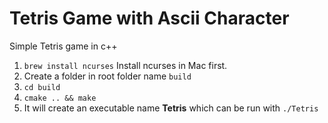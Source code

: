 # Tetris Game with Ascii Character

Simple Tetris game in c++

1. `brew install ncurses` Install ncurses in Mac first.
2. Create a folder in root folder name `build`
3. `cd build`
4. `cmake .. && make`
5. It will create an executable name <b>Tetris</b> which can be run with `./Tetris`
